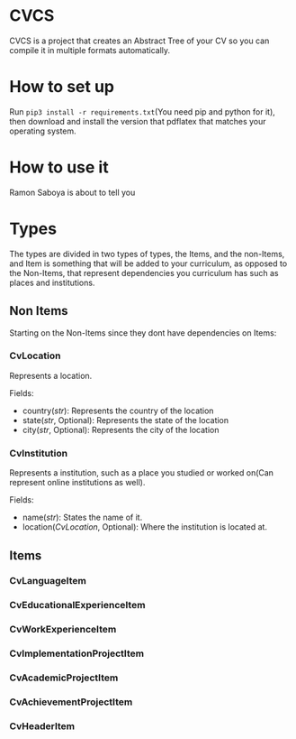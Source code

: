 # CVCS
CVCS is a project that creates an Abstract Tree of your CV so you can compile it in multiple formats automatically.
# How to set up
Run `pip3 install -r requirements.txt`(You need pip and python for it), then download and install the version that pdflatex that matches your operating system.
# How to use it
Ramon Saboya is about to tell you
# Types
The types are divided in two types of types, the Items, and the non-Items, and Item is something that will be added to your curriculum, as opposed to the Non-Items, that represent dependencies you curriculum has such as places and institutions.
## Non Items
Starting on the Non-Items since they dont have dependencies on Items:
### CvLocation
Represents a location.

Fields:
* country(_str_): Represents the country of the location
* state(_str_, Optional): Represents the state of the location
* city(_str_, Optional): Represents the city of the location
### CvInstitution
Represents a institution, such as a place you studied or worked on(Can represent online institutions as well).

Fields:
* name(_str_): States the name of it.
* location(_CvLocation_, Optional): Where the institution is located at.
## Items
### CvLanguageItem
### CvEducationalExperienceItem
### CvWorkExperienceItem
### CvImplementationProjectItem
### CvAcademicProjectItem
### CvAchievementProjectItem
### CvHeaderItem